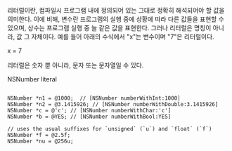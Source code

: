 
리터럴이란, 컴파일시 프로그램 내에 정의되어 있는 그대로 정확히 해석되어야 할 값을 의미한다. 이에 비해, 변수란 프로그램의 실행 중에 상황에 따라 다른 값들을 표현할 수 있으며, 상수는 프로그램 실행 중 늘 같은 값을 표현한다. 그러나 리터럴은 명칭이 아니라, 값 그 자체이다. 예를 들어 아래의 수식에서 "x"는 변수이며 "7"은 리터럴이다.

x = 7

리터럴은 숫자 뿐 아니라, 문자 또는 문자열일 수 있다.

NSNumber literal 

```objc

NSNumber *n1 = @1000;  // [NSNumber numberWithInt:1000] 
NSNumber *n2 = @3.1415926; // [NSNumber numberWithDouble:3.1415926]
NSNumber *c = @'c'; // [NSNumber numberWithChar:'c']
NSNumber *b = @YES; // [NSNumber numberWithBool:YES]

// uses the usual suffixes for `unsigned` (`u`) and `float` (`f`)
NSNumber *f = @2.5f;
NSNumber *nu = @256u;
```

![]()
